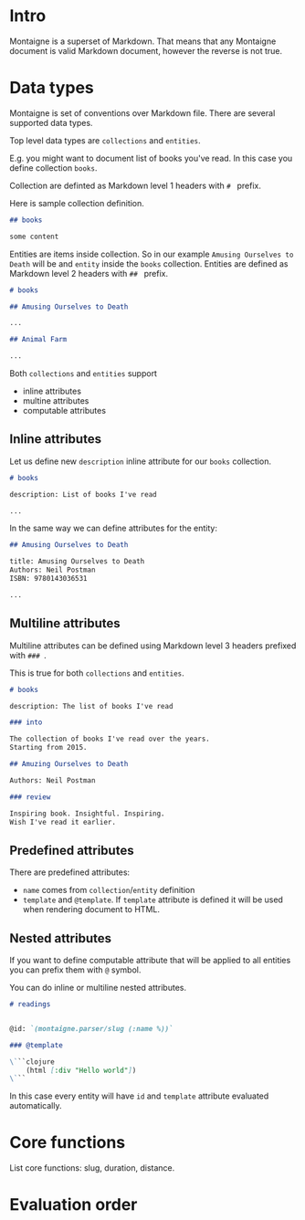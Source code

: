 # Intro

Montaigne is a superset of Markdown. 
That means that any Montaigne document is valid Markdown document,
however the reverse is not true.

# Data types

Montaigne is set of conventions over Markdown file.
There are several supported data types.

Top level data types are `collections` and `entities`.

E.g. you might want to document list of books you've read.
In this case you define collection `books`.

Collection are definted as Markdown level 1 headers with `# ` prefix.

Here is sample collection definition.

```markdown
## books

some content
```

Entities are items inside collection. So in our example `Amusing Ourselves to Death` will be and `entity` inside the `books` collection. Entities are defined as Markdown level 2 headers with `## ` prefix.

```markdown
# books

## Amusing Ourselves to Death

...

## Animal Farm

...
```

Both `collections` and `entities` support 

 - inline attributes
 - multine attributes
 - computable attributes

## Inline attributes

Let us define new `description` inline attribute for our `books` collection.

 ```markdown
# books

description: List of books I've read

...
```

In the same way we can define attributes for the entity:

 ```markdown
## Amusing Ourselves to Death

title: Amusing Ourselves to Death  
Authors: Neil Postman
ISBN: 9780143036531

...
```

## Multiline attributes

Multiline attributes can be defined using Markdown level 3 headers prefixed with `### `.

This is true for both `collections` and `entities`.

```markdown
# books

description: The list of books I've read

### into

The collection of books I've read over the years.
Starting from 2015.

## Amuzing Ourselves to Death

Authors: Neil Postman  

### review

Inspiring book. Insightful. Inspiring.
Wish I've read it earlier.

```

## Predefined attributes

There are predefined attributes:
 - `name` comes from `collection`/`entity` definition
 - `template` and `@template`. If `template` attribute is defined it will be used when rendering document to HTML. 

## Nested attributes

If you want to define computable attribute that will be applied to all entities you can prefix them with `@` symbol.

You can do inline or multiline nested attributes.

```markdown
# readings


@id: `(montaigne.parser/slug (:name %))`

### @template

\```clojure
    (html [:div "Hello world"])
\```

```

In this case every entity will have `id` and `template` attribute evaluated automatically.


# Core functions

List core functions: slug, duration, distance.

# Evaluation order